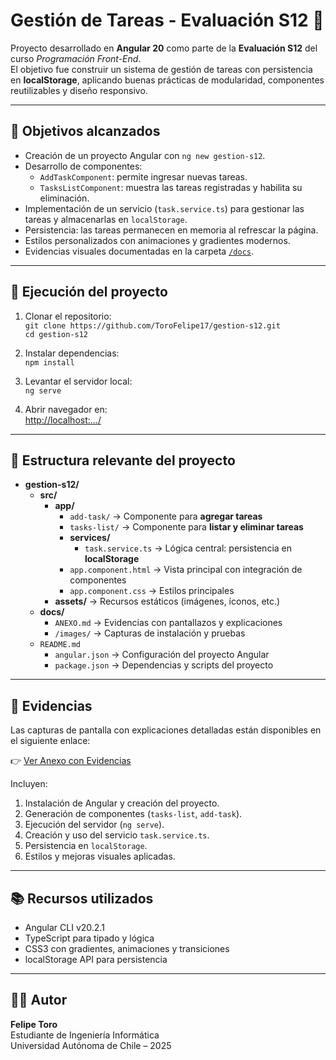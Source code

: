 # Gestión de Tareas - Evaluación S12 📝

Proyecto desarrollado en **Angular 20** como parte de la **Evaluación S12** del curso *Programación Front-End*.  
El objetivo fue construir un sistema de gestión de tareas con persistencia en **localStorage**, aplicando buenas prácticas de modularidad, componentes reutilizables y diseño responsivo.

---

## 🎯 Objetivos alcanzados
- Creación de un proyecto Angular con `ng new gestion-s12`.
- Desarrollo de componentes:
  - `AddTaskComponent`: permite ingresar nuevas tareas.
  - `TasksListComponent`: muestra las tareas registradas y habilita su eliminación.
- Implementación de un servicio (`task.service.ts`) para gestionar las tareas y almacenarlas en `localStorage`.
- Persistencia: las tareas permanecen en memoria al refrescar la página.
- Estilos personalizados con animaciones y gradientes modernos.
- Evidencias visuales documentadas en la carpeta [`/docs`](./docs/ANEXO.md).

---

## 🚀 Ejecución del proyecto

1. Clonar el repositorio:  
   `git clone https://github.com/ToroFelipe17/gestion-s12.git`  
   `cd gestion-s12`

2. Instalar dependencias:  
   `npm install`

3. Levantar el servidor local:  
   `ng serve`

4. Abrir navegador en:  
   [http://localhost:.../](http://localhost:.../)

---

## 📂 Estructura relevante del proyecto

- **gestion-s12/**
  - **src/**
    - **app/**
      - `add-task/` → Componente para **agregar tareas**
      - `tasks-list/` → Componente para **listar y eliminar tareas**
      - **services/**
        - `task.service.ts` → Lógica central: persistencia en **localStorage**
      - `app.component.html` → Vista principal con integración de componentes
      - `app.component.css` → Estilos principales
    - **assets/** → Recursos estáticos (imágenes, íconos, etc.)
  - **docs/**
    - `ANEXO.md` → Evidencias con pantallazos y explicaciones
    - `/images/` → Capturas de instalación y pruebas
  - `README.md`
    - `angular.json` → Configuración del proyecto Angular  
    - `package.json` → Dependencias y scripts del proyecto

---

## 📸 Evidencias

Las capturas de pantalla con explicaciones detalladas están disponibles en el siguiente enlace:  

👉 [Ver Anexo con Evidencias](https://github.com/ToroFelipe17/gestion-s12/blob/main/docs/ANEXO.md)

Incluyen:  
1. Instalación de Angular y creación del proyecto.  
2. Generación de componentes (`tasks-list`, `add-task`).  
3. Ejecución del servidor (`ng serve`).  
4. Creación y uso del servicio `task.service.ts`.  
5. Persistencia en `localStorage`.  
6. Estilos y mejoras visuales aplicadas.  

---

## 📚 Recursos utilizados
- Angular CLI v20.2.1  
- TypeScript para tipado y lógica  
- CSS3 con gradientes, animaciones y transiciones  
- localStorage API para persistencia  

---

## 👨‍💻 Autor
**Felipe Toro**  
Estudiante de Ingeniería Informática  
Universidad Autónoma de Chile – 2025
